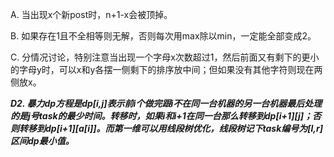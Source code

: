 A. 当出现x个新post时，n+1-x会被顶掉。

B. 如果存在1且不全相等则无解，否则每次用max除以min，一定能全部变成2。

C. 分情况讨论，特别注意当出现一个字母x次数超过1，然后前面又有剩下的更小的字母y时，可以x和y各摆一侧剩下的排序放中间；但如果没有其他字符则现在两侧放x。

***D2. 暴力dp方程是dp[i,j]表示前i个做完跟i不在同一台机器的另一台机器最后处理的是j号task的最少时间。转移时，如果i和i+1在同一台那么转移到dp[i+1][j]；否则转移到dp[i+1][a[i]]。而第一维可以用线段树优化，线段树记下task编号为[l,r]区间dp最小值。***
